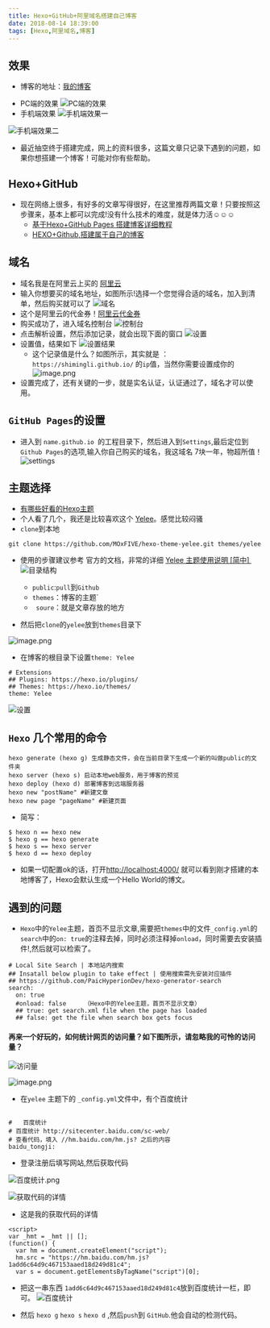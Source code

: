 ```yaml
---
title: Hexo+GitHub+阿里域名搭建自己博客
date: 2018-08-14 18:39:00
tags: [Hexo,阿里域名,博客]
---
```


##  效果
* 博客的地址：[我的博客](http://www.shiming.site/)
<!--  more  -->
   * PC端的效果
![PC端的效果](https://upload-images.jianshu.io/upload_images/5363507-ba3860adcb584a57.png?imageMogr2/auto-orient/strip%7CimageView2/2/w/1240)
   * 手机端效果
![手机端效果一](https://upload-images.jianshu.io/upload_images/5363507-ad4a55e07594b58a.png?imageMogr2/auto-orient/strip%7CimageView2/2/w/1240)

![手机端效果二](https://upload-images.jianshu.io/upload_images/5363507-c5ae27aabcc81fa5.png?imageMogr2/auto-orient/strip%7CimageView2/2/w/1240)

* 最近抽空终于搭建完成，网上的资料很多，这篇文章只记录下遇到的问题，如果你想搭建一个博客！可能对你有些帮助。


## Hexo+GitHub
  * 现在网络上很多，有好多的文章写得很好，在这里推荐两篇文章！只要按照这步骤来，基本上都可以完成!没有什么技术的难度，就是体力活☺☺☺
    *  [基于Hexo+GitHub Pages 搭建博客详细教程](https://blog.csdn.net/u011974987/article/details/51331822/)
    *  [HEXO+Github,搭建属于自己的博客](https://www.jianshu.com/p/465830080ea9)
  
## 域名
  * 域名我是在阿里云上买的 [阿里云](https://wanwang.aliyun.com/?spm=5176.8142029.735711.56.a72376f4MMmf6X) 
  * 输入你想要买的域名地址，如图所示!选择一个您觉得合适的域名，加入到清单，然后购买就可以了
![域名](https://upload-images.jianshu.io/upload_images/5363507-bbd42440357260be.png?imageMogr2/auto-orient/strip%7CimageView2/2/w/1240)
* 这个是阿里云的代金券！[阿里云代金券](https://promotion.aliyun.com/ntms/yunparter/invite.html?userCode=ikk1hmxh)
* 购买成功了，进入域名控制台
![控制台](https://upload-images.jianshu.io/upload_images/5363507-b2dfbb9ab09bd1d6.png?imageMogr2/auto-orient/strip%7CimageView2/2/w/1240)
* 点击解析设置，然后添加记录，就会出现下面的窗口
![设置](https://upload-images.jianshu.io/upload_images/5363507-a1df65f662543ba9.png?imageMogr2/auto-orient/strip%7CimageView2/2/w/1240)
* 设置值，结果如下
![设置结果](https://upload-images.jianshu.io/upload_images/5363507-55824b1a93001047.png?imageMogr2/auto-orient/strip%7CimageView2/2/w/1240)
  * 这个记录值是什么？如图所示，其实就是 ：`https://shimingli.github.io/` 的`ip`值，当然你需要设置成你的
  ![image.png](https://upload-images.jianshu.io/upload_images/5363507-eca8fae000cea2c8.png?imageMogr2/auto-orient/strip%7CimageView2/2/w/1240)
* 设置完成了，还有关键的一步，就是实名认证，认证通过了，域名才可以使用。

## `GitHub Pages`的设置
  * 进入到 `name.github.io `的工程目录下，然后进入到`Settings`,最后定位到`Github Pages`的选项,输入你自己购买的域名，我这域名 7块一年，物超所值！
![settings](https://upload-images.jianshu.io/upload_images/5363507-87e99bbe6ab338b7.png?imageMogr2/auto-orient/strip%7CimageView2/2/w/1240)

## 主题选择
*  [有哪些好看的Hexo主题](https://www.zhihu.com/question/24422335)
* 个人看了几个，我还是比较喜欢这个 [Yelee](https://github.com/MOxFIVE/hexo-theme-yelee)。感觉比较闷骚
*  `clone`到本地
```
git clone https://github.com/MOxFIVE/hexo-theme-yelee.git themes/yelee
```
* 使用的步骤建议参考 官方的文档，非常的详细 [Yelee 主题使用说明 [简中] ](http://moxfive.coding.me/yelee)
![目录结构](https://upload-images.jianshu.io/upload_images/5363507-749dd96e0302437f.png?imageMogr2/auto-orient/strip%7CimageView2/2/w/1240)
   * `public`:`pull`到`Github`
   * `themes`：博客的主题`
    * ` soure`：就是文章存放的地方

* 然后把`clone`的`yelee`放到`themes`目录下

![image.png](https://upload-images.jianshu.io/upload_images/5363507-18d0bbbd77f7c421.png?imageMogr2/auto-orient/strip%7CimageView2/2/w/1240)
* 在博客的根目录下设置`theme: Yelee`
```
# Extensions
## Plugins: https://hexo.io/plugins/
## Themes: https://hexo.io/themes/
theme: Yelee
```
![设置](https://upload-images.jianshu.io/upload_images/5363507-c1433f718015480e.png?imageMogr2/auto-orient/strip%7CimageView2/2/w/1240)
##  `Hexo` 几个常用的命令
```
hexo generate (hexo g) 生成静态文件，会在当前目录下生成一个新的叫做public的文件夹
hexo server (hexo s) 启动本地web服务，用于博客的预览
hexo deploy (hexo d) 部署博客到远端服务器
hexo new "postName" #新建文章
hexo new page "pageName" #新建页面
```
* 简写：
```
$ hexo n == hexo new
$ hexo g == hexo generate
$ hexo s == hexo server
$ hexo d == hexo deploy
```
* 如果一切配置ok的话，打开[http://localhost:4000/](http://localhost:4000/) 就可以看到刚才搭建的本地博客了，Hexo会默认生成一个Hello World的博文。

## 遇到的问题
*  `Hexo`中的`Yelee`主题，首页不显示文章,需要把`themes`中的文件`_config.yml`的`search`中的`on: true`的注释去掉，同时必须注释掉`onload`，同时需要去安装插件!,然后就可以检索了。
```
# Local Site Search | 本地站内搜索
## Insatall below plugin to take effect | 使用搜索需先安装对应插件
## https://github.com/PaicHyperionDev/hexo-generator-search
search: 
  on: true
  #onload: false     （Hexo中的Yelee主题，首页不显示文章）
  ## true: get search.xml file when the page has loaded
  ## false: get the file when search box gets focus
```

#### 再来一个好玩的，如何统计网页的访问量？如下图所示，请忽略我的可怜的访问量？

![访问量](https://upload-images.jianshu.io/upload_images/5363507-4af81e030d02f92c.png?imageMogr2/auto-orient/strip%7CimageView2/2/w/1240)

![image.png](https://upload-images.jianshu.io/upload_images/5363507-683a8f05531721ef.png?imageMogr2/auto-orient/strip%7CimageView2/2/w/1240)

* 在`yelee` 主题下的 `_config.yml`文件中，有个百度统计
```

#   百度统计
# 百度统计 http://sitecenter.baidu.com/sc-web/
# 查看代码，填入 //hm.baidu.com/hm.js? 之后的内容     
baidu_tongji: 
```
* 登录注册后填写网站,然后获取代码

![百度统计.png](https://upload-images.jianshu.io/upload_images/5363507-6092eaba96e7c1d8.png?imageMogr2/auto-orient/strip%7CimageView2/2/w/1240)

![获取代码的详情](https://upload-images.jianshu.io/upload_images/5363507-b3cce935c7a79442.png?imageMogr2/auto-orient/strip%7CimageView2/2/w/1240)

* 这是我的获取代码的详情
```
<script>
var _hmt = _hmt || [];
(function() {
  var hm = document.createElement("script");
  hm.src = "https://hm.baidu.com/hm.js?1add6c64d9c467153aaed18d249d81c4";
  var s = document.getElementsByTagName("script")[0]; 
```
* 把这一串东西 `1add6c64d9c467153aaed18d249d81c4`放到百度统计一栏，即可。
![百度统计](https://upload-images.jianshu.io/upload_images/5363507-865d469abea10fea.png?imageMogr2/auto-orient/strip%7CimageView2/2/w/1240)

*  然后 `hexo g` `hexo s` `hexo d` ,然后`push`到 `GitHub`.他会自动的检测代码。

